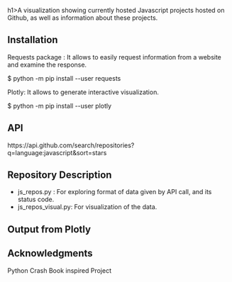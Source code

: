 h1>A visualization showing currently hosted Javascript projects hosted on Github, as well as information about these projects.</h1>

<h2>Installation</h2>
<p>Requests package : It allows to easily request information from a website and examine the response.</p>
<p> $ python -m pip install --user requests</p>
<p>Plotly: It allows to generate interactive visualization.</p>
<p> $ python -m pip install --user plotly</p>

<h2>API</h2>
<p> https://api.github.com/search/repositories?q=language:javascript&sort=stars</p>

<h2>Repository Description</h2>
<ul>
    <li>js_repos.py : For exploring format of data given by API call, and its status code.</li>
    <li>js_repos_visual.py: For visualization of the data.</li>
</ul>

<h2>Output from Plotly</h2>



<h2>Acknowledgments</h2>
<p>Python Crash Book inspired Project</p>
